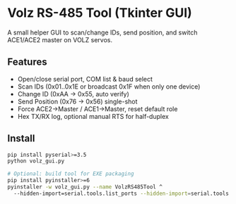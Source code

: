 # Volz RS-485 Tool (Tkinter GUI)

A small helper GUI to scan/change IDs, send position, and switch ACE1/ACE2 master on VOLZ servos.

## Features
- Open/close serial port, COM list & baud select
- Scan IDs (0x01..0x1E or broadcast 0x1F when only one device)
- Change ID (0xAA → 0x55, auto verify)
- Send Position (0x76 → 0x56) single-shot
- Force ACE2→Master / ACE1→Master, reset default role
- Hex TX/RX log, optional manual RTS for half-duplex

## Install
```bash
pip install pyserial>=3.5
python volz_gui.py

# Optional: build tool for EXE packaging
pip install pyinstaller>=6
pyinstaller -w volz_gui.py --name VolzRS485Tool ^
  --hidden-import=serial.tools.list_ports --hidden-import=serial.tools.list_ports_windows

